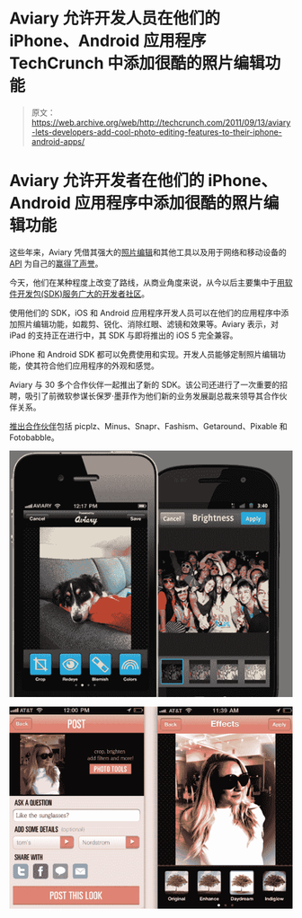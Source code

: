 # Aviary 允许开发人员在他们的 iPhone、Android 应用程序 TechCrunch 中添加很酷的照片编辑功能

> 原文：<https://web.archive.org/web/http://techcrunch.com/2011/09/13/aviary-lets-developers-add-cool-photo-editing-features-to-their-iphone-android-apps/>

# Aviary 允许开发者在他们的 iPhone、Android 应用程序中添加很酷的照片编辑功能

这些年来，Aviary 凭借其强大的[照片编辑](https://web.archive.org/web/20230203142425/https://techcrunch.com/2010/11/23/aviary-html5-photo-editor/)和其他工具以及用于网络和移动设备的 [API](https://web.archive.org/web/20230203142425/https://techcrunch.com/2008/02/05/aviary-invites-readers-to-try-their-online-design-suite/) 为自己的[赢得了声誉](https://web.archive.org/web/20230203142425/https://techcrunch.com/2008/02/05/aviary-invites-readers-to-try-their-online-design-suite/)。

今天，他们在某种程度上改变了路线，从商业角度来说，从今以后主要集中于[用软件开发包(SDK)服务广大的开发者社区](https://web.archive.org/web/20230203142425/http://developers.aviary.com/)。

使用他们的 SDK，iOS 和 Android 应用程序开发人员可以在他们的应用程序中添加照片编辑功能，如裁剪、锐化、消除红眼、滤镜和效果等。Aviary 表示，对 iPad 的支持正在进行中，其 SDK 与即将推出的 iOS 5 完全兼容。

iPhone 和 Android SDK 都可以免费使用和实现。开发人员能够定制照片编辑功能，使其符合他们应用程序的外观和感觉。

Aviary 与 30 多个合作伙伴一起推出了新的 SDK。该公司还进行了一次重要的招聘，吸引了前微软参谋长保罗·墨菲作为他们新的业务发展副总裁来领导其合作伙伴关系。

[推出合作伙伴](https://web.archive.org/web/20230203142425/http://blog.aviary.com/see-whos-integrating-aviarys-mobile-sdks/)包括 picplz、Minus、Snapr、Fashism、Getaround、Pixable 和 Fotobabble。

![](img/d602a4dbcee8a7919744cd1aff959b75.png)

![](img/214052fe69a8f6e241733d7365b3fd8e.png)